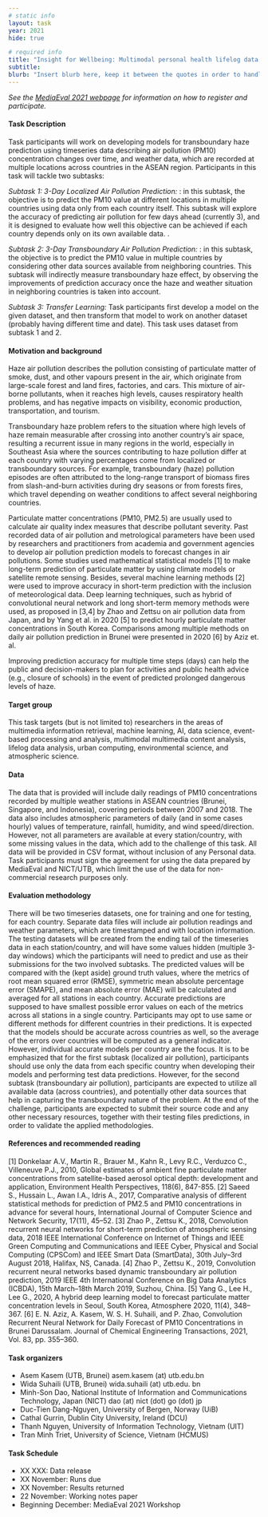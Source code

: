 ```yaml
---
# static info
layout: task
year: 2021
hide: true 

# required info
title: "Insight for Wellbeing: Multimodal personal health lifelog data analysis"
subtitle: 
blurb: "Insert blurb here, keep it between the quotes in order to handle any special characters"
---
```


<!-- # please respect the structure below-->
*See the [MediaEval 2021 webpage](https://multimediaeval.github.io/editions/2021/) for information on how to register and participate.*

#### Task Description
Task participants will work on developing models for transboundary haze prediction using timeseries data describing air pollution (PM10) concentration changes over time, and weather data, which are recorded at multiple locations across countries in the ASEAN region.
Participants in this task will tackle two subtasks:

*Subtask 1: 3-Day Localized Air Pollution Prediction:* : in this subtask, the objective is to predict the PM10 value at different locations in multiple countries using data only from each country itself. This subtask will explore the accuracy of predicting air pollution for few days ahead (currently 3), and it is designed to evaluate how well this objective can be achieved if each country depends only on its own available data. .

*Subtask 2: 3-Day Transboundary Air Pollution Prediction:* : in this subtask, the objective is to predict the PM10 value in multiple countries by considering other data sources available from neighboring countries.  This subtask will indirectly measure transboundary haze effect, by observing the improvements of prediction accuracy once the haze and weather situation in neighboring countries is taken into account. 

*Subtask 3: Transfer Learning:* Task participants first develop a model on the given dataset, and then transform that model to work on another dataset (probably having different time and date). This task uses dataset from subtask 1 and 2.

#### Motivation and background
Haze air pollution describes the pollution consisting of particulate matter of smoke, dust, and other vapours present in the air, which originate from large-scale forest and land fires, factories, and cars. This mixture of air-borne pollutants, when it reaches high levels, causes respiratory health problems, and has negative impacts on visibility, economic production, transportation, and tourism.  

Transboundary haze problem refers to the situation where high levels of haze remain measurable after crossing into another country’s air space, resulting a recurrent issue in many regions in the world, especially in Southeast Asia where the sources contributing to haze pollution differ at each country with varying percentages come from localized or transboundary sources. For example, transboundary (haze) pollution episodes are often attributed to the long-range transport of biomass fires from slash-and-burn activities during dry seasons or from forests fires, which travel depending on weather conditions to affect several neighboring countries.

Particulate matter concentrations (PM10, PM2.5) are usually used to calculate air quality index measures that describe pollutant severity. Past recorded data of air pollution and metrological parameters have been used by researchers and practitioners from academia and government agencies to develop air pollution prediction models to forecast changes in air pollutions. Some studies used mathematical statistical models [1] to make long-term prediction of particulate matter by using climate models or satellite remote sensing. Besides, several machine learning methods [2] were used to improve accuracy in short-term prediction with the inclusion of meteorological data. Deep learning techniques, such as hybrid of convolutional neural network and long short-term memory methods were used, as proposed in [3,4] by Zhao and Zettsu on air pollution data from Japan, and by Yang et al. in 2020 [5] to predict hourly particulate matter concentrations in South Korea. Comparisons among multiple methods on daily air pollution prediction in Brunei were presented in 2020 [6] by Aziz et. al.

Improving prediction accuracy for multiple time steps (days) can help the public and decision-makers to plan for activities and public health advice (e.g., closure of schools) in the event of predicted prolonged dangerous levels of haze. 


#### Target group
This task targets (but is not limited to) researchers in the areas of multimedia information retrieval, machine learning, AI, data science, event-based processing and analysis, multimodal multimedia content analysis, lifelog data analysis, urban computing, environmental science, and atmospheric science. 

#### Data
The data that is provided will include daily readings of PM10 concentrations recorded by multiple weather stations in ASEAN countries (Brunei, Singapore, and Indonesia), covering periods between 2007 and 2018. The data also includes atmospheric parameters of daily (and in some cases hourly) values of temperature, rainfall, humidity, and wind speed/direction. However, not all parameters are available at every station/country, with some missing values in the data, which add to the challenge of this task.
All data will be provided in CSV format, without inclusion of any Personal data. Task participants must sign the agreement for using the data prepared by MediaEval and NICT/UTB, which limit the use of the data for non-commercial research purposes only.

#### Evaluation methodology
There will be two timeseries datasets, one for training and one for testing, for each country. Separate data files will include air pollution readings and weather parameters, which are timestamped and with location information.
The testing datasets will be created from the ending tail of the timeseries data in each station/country, and will have some values hidden (multiple 3-day windows) which the participants will need to predict and use as their submissions for the two involved subtasks. The predicted values will be compared with the (kept aside) ground truth values, where the metrics of root mean squared error (RMSE), symmetric mean absolute percentage error (SMAPE), and mean absolute error (MAE) will be calculated and averaged for all stations in each country. 
Accurate predictions are supposed to have smallest possible error values on each of the metrics across all stations in a single country. Participants may opt to use same or different methods for different countries in their predictions. It is expected that the models should be accurate across countries as well, so the average of the errors over countries will be computed as a general indicator. However, individual accurate models per country are the focus.
It is to be emphasized that for the first subtask (localized air pollution), participants should use only the data from each specific country when developing their models and performing test data predictions. However, for the second subtask (transboundary air pollution), participants are expected to utilize all available data (across countries), and potentially other data sources that help in capturing the transboundary nature of the problem.
At the end of the challenge, participants are expected to submit their source code and any other necessary resources, together with their testing files predictions, in order to validate the applied methodologies.


#### References and recommended reading
<!-- # Please use the ACM format for references https://www.acm.org/publications/authors/reference-formatting (but no DOI needed)-->
<!-- # The paper title should be a hyperlink leading to the paper online-->

[1] Donkelaar A.V., Martin R., Brauer M., Kahn R., Levy R.C., Verduzco C., Villeneuve P.J., 2010, Global estimates of ambient fine particulate matter concentrations from satellite-based aerosol optical depth: development and application, Environment Health Perspectives, 118(6), 847-855.
[2] Saeed S., Hussain L., Awan I.A., Idris A., 2017, Comparative analysis of different statistical methods for prediction of PM2.5 and PM10 concentrations in advance for several hours, International Journal of Computer Science and Network Security, 17(11), 45–52.
[3] Zhao P., Zettsu K., 2018, Convolution recurrent neural networks for short-term prediction of atmospheric sensing data, 2018 IEEE International Conference on Internet of Things and IEEE Green Computing and Communications and IEEE Cyber, Physical and Social Computing (CPSCom) and IEEE Smart Data (SmartData), 30th July–3rd August 2018, Halifax, NS, Canada.
[4] Zhao P., Zettsu K., 2019, Convolution recurrent neural networks based dynamic transboundary air pollution prediction, 2019 IEEE 4th International Conference on Big Data Analytics (ICBDA), 15th March–18th March 2019, Suzhou, China.
[5] Yang G., Lee H., Lee G., 2020, A hybrid deep learning model to forecast particulate matter concentration levels in Seoul, South Korea, Atmosphere 2020, 11(4), 348–367.
[6] E. N. Aziz, A. Kasem, W. S. H. Suhaili, and P. Zhao, Convolution Recurrent Neural Network for Daily Forecast of PM10 Concentrations in Brunei Darussalam. Journal of Chemical Engineering Transactions, 2021, Vol. 83, pp. 355–360.


#### Task organizers
* Asem Kasem (UTB, Brunei) asem.kasem (at) utb.edu.bn
* Wida Suhaili (UTB, Brunei)  wida.suhaili (at) utb.edu. bn
* Minh-Son Dao, National Institute of Information and Communications Technology, Japan (NICT) dao (at) nict (dot) go (dot) jp
* Duc-Tien Dang-Nguyen, University of Bergen, Norway (UiB)
* Cathal Gurrin, Dublin City University, Ireland (DCU)
* Thanh Nguyen, University of Information Technology, Vietnam (UIT)
* Tran Minh Triet, University of Science, Vietnam (HCMUS)

#### Task Schedule
* XX XXX: Data release <!-- # Replace XX with your date. We suggest setting the date in June-July-->
* XX November: Runs due <!-- # Replace XX with your date. We suggest setting enough time in order to have enough time to assess and return the results by the Results returned deadline-->
* XX November: Results returned  <!-- Replace XX with your date. Latest possible should be 15 November-->
* 22 November: Working notes paper  <!-- Fixed. Please do not change. Exact date to be decided-->
* Beginning December: MediaEval 2021 Workshop <!-- Fixed. Please do not change. Exact date to be decided-->

<!-- #### Acknolwedgments
<!-- # optional, delete if not used-->
